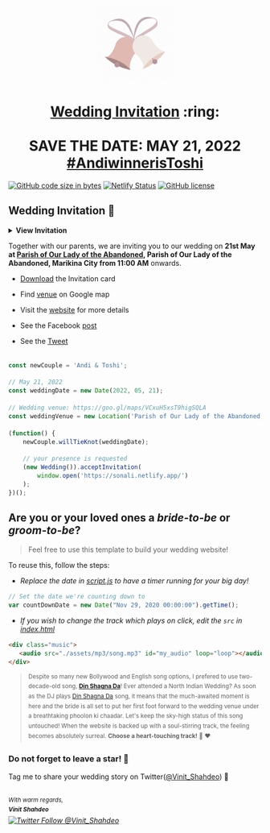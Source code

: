 
<p align="center"><a href="https://abcandi.github.io/AndiwinnerisToshi/"><img src="./assets/wedding.gif" width="150px" height="150px"/></a></p>
<h1 align="center"><a href="https://abcandi.github.io/AndiwinnerisToshi/">Wedding Invitation</a> :ring: <br> <br> SAVE THE DATE: MAY 21, 2022 <br> <a href="https://abcandi.github.io/AndiwinnerisToshi/">#AndiwinnerisToshi</a></h1>

[![GitHub code size in bytes](https://img.shields.io/github/languages/code-size/vinitshahdeo/Wedding-Invitation?logo=github)](https://sonali.netlify.app/) [![Netlify Status](https://api.netlify.com/api/v1/badges/e945f101-f434-45e6-8c33-df855c6b2082/deploy-status)](https://app.netlify.com/sites/sonali/deploys) [![GitHub license](https://img.shields.io/github/license/vinitshahdeo/Wedding-Invitation?logo=github)](https://github.com/vinitshahdeo/Wedding-Invitation)

## Wedding Invitation :ring:

<details>
  <summary><strong>View Invitation</strong></summary>
  <a href="https://abcandi.github.io/AndiwinnerisToshi/"><img src="./assets/img/sonali.jpeg" /></a>
</details>

Together with our parents,
we are inviting you to our wedding on **21st May at [Parish of Our Lady of the Abandoned](https://goo.gl/maps/VCxuH5xsT9higSQLA), Parish of Our Lady of the Abandoned, Marikina City from 11:00 AM** onwards.

- [Download](https://drive.google.com/file/d/1P010N8s9CQQpkofxDlfaZo56SyumGM4w/view?usp=sharing) the Invitation card

- Find [venue](https://goo.gl/maps/VCxuH5xsT9higSQLA) on Google map

- Visit the [website](https://abcandi.github.io/AndiwinnerisToshi/) for more details

- See the Facebook [post](https://www.facebook.com/andisomething)

- See the [Tweet](https://twitter.com/anditabinas)

```js

const newCouple = 'Andi & Toshi';

// May 21, 2022
const weddingDate = new Date(2022, 05, 21);

// Wedding venue: https://goo.gl/maps/VCxuH5xsT9higSQLA
const weddingVenue = new Location('Parish of Our Lady of the Abandoned, Marikina City');

(function() {
    newCouple.willTieKnot(weddingDate);

    // your presence is requested
    (new Wedding()).acceptInvitation(
        window.open('https://sonali.netlify.app/')
    );
})();


```

## Are you or your loved ones a *bride-to-be* or *groom-to-be*? 
> Feel free to use this template to build your wedding website!

To reuse this, follow the steps:

- *Replace the date in [script.js](https://github.com/vinitshahdeo/Wedding-Invitation/blob/master/js/script.js#L29) to have a timer running for your big day!*

```js
// Set the date we're counting down to
var countDownDate = new Date("Nov 29, 2020 00:00:00").getTime();
```

- *If you wish to change the track which plays on click, edit the `src` in [index.html](https://github.com/vinitshahdeo/Wedding-Invitation/blob/760c4aa437115fc365f5cb86a4b428b0e292b5ba/index.html#L69)*

```html
<div class="music">
   <audio src="./assets/mp3/song.mp3" id="my_audio" loop="loop"></audio> 
</div>
```

> <sup>Despite so many new Bollywood and English song options, I prefered to use two-decade-old song, **[Din Shagna Da](https://youtu.be/X0MDALpV29s)**! Ever attended a North Indian Wedding? As soon as the DJ plays [Din Shagna Da](https://youtu.be/Mj4eK5YViCs) song, it means that the much-awaited moment is here and the bride is all set to put her first foot forward to the wedding venue under a breathtaking phoolon ki chaadar. Let's keep the sky-high status of this song untouched! When the website is backed up with a soul-stirring track, the feeling becomes absolutely surreal. **Choose a heart-touching track!** :musical_note: :heart: </sup>


### Do not forget to leave a star! :hugs:

Tag me to share your wedding story on Twitter([@Vinit_Shahdeo](https://twitter.com/Vinit_Shahdeo)) :yellow_heart:

<br><sup><i>With warm regards,<br>
**Vinit Shahdeo**<i></sup><br>
[![Twitter Follow @Vinit_Shahdeo](https://img.shields.io/twitter/follow/Vinit_Shahdeo?style=social)](https://twitter.com/Vinit_Shahdeo)
